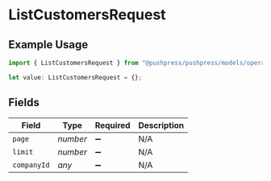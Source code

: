 # ListCustomersRequest

## Example Usage

```typescript
import { ListCustomersRequest } from "@pushpress/pushpress/models/operations";

let value: ListCustomersRequest = {};
```

## Fields

| Field              | Type               | Required           | Description        |
| ------------------ | ------------------ | ------------------ | ------------------ |
| `page`             | *number*           | :heavy_minus_sign: | N/A                |
| `limit`            | *number*           | :heavy_minus_sign: | N/A                |
| `companyId`        | *any*              | :heavy_minus_sign: | N/A                |